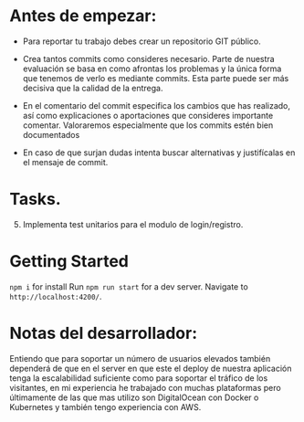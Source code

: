 # Antes de empezar:
- Para reportar tu trabajo debes crear un repositorio GIT público.

- Crea tantos commits como consideres necesario. Parte de nuestra evaluación se basa en como afrontas los problemas y la única forma que tenemos de verlo es mediante commits. Esta parte puede ser más decisiva que la calidad de la entrega.
- En el comentario del commit especifica los cambios que has realizado, así como explicaciones o aportaciones que consideres importante comentar. Valoraremos especialmente que los commits estén bien documentados
- En caso de que surjan dudas intenta buscar alternativas y justifícalas en el mensaje de commit.

# Tasks.

<!-- 1.  RE-Estructura el proyecto como mejor consideres. 
    1.  Como mínimo se debe crear un modulo a parte para la autenticación y registro.
    2.  Implementa Interficies  o clases  para los tipos de datos que consideres. -->
<!-- 2. Implementa un sistema de login/registro que persista los datos correctamente.
   1. Puedes utilizar:
      1. LocalStorage, 
      2. Alguna api externa
      3. Implementar servicio propio con Nodejs. -->
<!-- 3. Implementa el patron de diseño redux para la gestion del listado de naves.
   1. No es necesario implementar redux para todo el aplicativo, solo para la gestión de naves. 
4.  Implementa la carga de multiples "páginas" en el apartado de ships.
    <!-- 1.   Actualmente solo carga una página de la api. 
    <!-- 2.   Revisar la API para saber como consumir el resto de páginas. https://swapi.dev/ -->
5.  Implementa test unitarios para el modulo de login/registro.
<!--6.  Añade imágenes a las CARDS de naves: Puedes usar esta api  'https://starwars-visualguide.com/assets/img/starships/' + ID_DE NAVE https://starwars-visualguide.com/assets/img/starships/5.jpg-->
<!-- 7.  Suponiendo que esta página tiene un numero elevado de usuarios simultáneos, implementa las mejoras que consideres oportunas para evitar la saturación del servidor.
    1.  Si alguna de las medidas no es de código, comentalas a continuación en este Readme. -->
    

# Getting Started 

`npm i`  for install
Run `npm run start` for a dev server. 
Navigate to `http://localhost:4200/`.


# Notas del desarrollador:
Entiendo que para soportar un número de usuarios elevados también dependerá de que en el server en que este el deploy de nuestra aplicación tenga la escalabilidad suficiente como para soportar el tráfico de los visitantes, en mi experiencia he trabajado con muchas plataformas pero últimamente de las que mas utilizo son DigitalOcean con Docker o Kubernetes y también  tengo experiencia con AWS.



